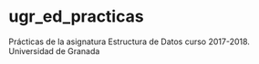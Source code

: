 # ugr_ed_practicas
Prácticas de la asignatura Estructura de Datos curso 2017-2018. Universidad de Granada
